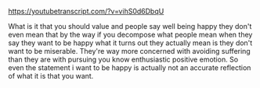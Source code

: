 https://youtubetranscript.com/?v=vihS0d6DbqU

 What is it that you should value and people say well being happy they don't even mean that by the way if you decompose what people mean when they say they want to be happy what it turns out they actually mean is they don't want to be miserable. They're way more concerned with avoiding suffering than they are with pursuing you know enthusiastic positive emotion. So even the statement i want to be happy is actually not an accurate reflection of what it is that you want.